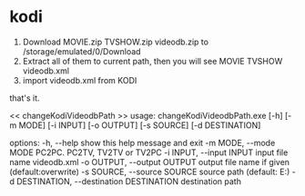 # kodi

1. Download MOVIE.zip TVSHOW.zip videodb.zip to /storage/emulated/0/Download
2. Extract all of them to current path, then you will see
        MOVIE
        TVSHOW
        videodb.xml
3. import videodb.xml from KODI

that's it.


<< changeKodiVideodbPath >>
usage: changeKodiVideodbPath.exe [-h] [-m MODE] [-i INPUT] [-o OUTPUT] [-s SOURCE] [-d DESTINATION]

options:
  -h, --help                                    show this help message and exit
  -m MODE, --mode MODE                          PC2PC. PC2TV, TV2TV or TV2PC
    -i INPUT, --input INPUT                     input file name videodb.xml 
  -o OUTPUT, --output OUTPUT                    output file name if given (default:overwrite)
  -s SOURCE, --source SOURCE                    source path (default: E:\)
  -d DESTINATION, --destination DESTINATION     destination path
